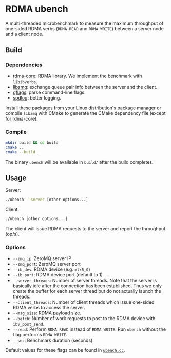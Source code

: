 # RDMA ubench

A multi-threaded microbenchmark to measure the maximum throughput of one-sided RDMA verbs (`RDMA READ` and `RDMA WRITE`) between a server node and a client node.

## Build

### Dependencies

- [rdma-core](https://github.com/linux-rdma/rdma-core): RDMA library. We implement the benchmark with `libibverbs`.
- [libzmq](https://github.com/zeromq/libzmq): exchange queue pair info between the server and the client.
- [gflags](https://github.com/gflags/gflags): parse command-line flags.
- [spdlog](https://github.com/gabime/spdlog): better logging.

Install these packages from your Linux distribution's package manager or compile `libzmq` with CMake to generate the CMake dependency file (except for rdma-core).

### Compile

```bash
mkdir build && cd build
cmake ..
cmake --build .
```

The binary `ubench` will be available in `build/` after the build completes.

## Usage

Server:

```bash
./ubench --server [other options...]
```

Client:

```bash
./ubench [other options...]
```

The client will issue RDMA requests to the server and report the throughput (op/s).

### Options

- `--zmq_ip`: ZeroMQ server IP
- `--zmq_port`: ZeroMQ server port
- `--ib_dev`: RDMA device (e.g. `mlx5_0`)
- `--ib_port`: RDMA device port (default to 1)
- `--server_threads`: Number of server threads. Note that the server is basically idle after the connection has been established. Thus we only create the buffer for each server thread but do not actually launch the threads.
- `--client_threads`: Number of client threads which issue one-sided RDMA verbs to access the server.
- `--msg_size`: RDMA payload size.
- `--batch`: Number of work requests to post to the RDMA device with `ibv_post_send`.
- `--read`: Perform `RDMA READ` instead of `RDMA WRITE`. Run `ubench` without the flag performs `RDMA WRITE`.
- `--sec`: Benchmark duration (seconds).

Default values for these flags can be found in [`ubench.cc`](ubench.cc).
